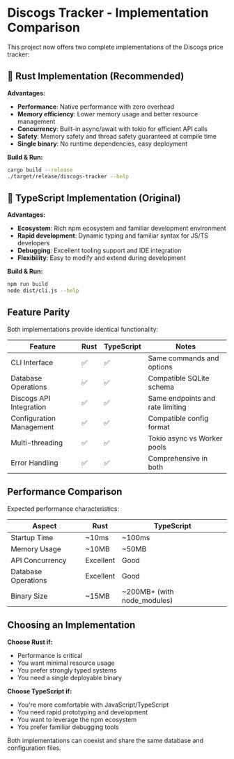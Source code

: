 # Discogs Tracker - Implementation Comparison

This project now offers two complete implementations of the Discogs price tracker:

## 🦀 Rust Implementation (Recommended)

**Advantages:**
- **Performance**: Native performance with zero overhead
- **Memory efficiency**: Lower memory usage and better resource management
- **Concurrency**: Built-in async/await with tokio for efficient API calls
- **Safety**: Memory safety and thread safety guaranteed at compile time
- **Single binary**: No runtime dependencies, easy deployment

**Build & Run:**
```bash
cargo build --release
./target/release/discogs-tracker --help
```

## 📜 TypeScript Implementation (Original)

**Advantages:**
- **Ecosystem**: Rich npm ecosystem and familiar development environment
- **Rapid development**: Dynamic typing and familiar syntax for JS/TS developers
- **Debugging**: Excellent tooling support and IDE integration
- **Flexibility**: Easy to modify and extend during development

**Build & Run:**
```bash
npm run build
node dist/cli.js --help
```

## Feature Parity

Both implementations provide identical functionality:

| Feature | Rust | TypeScript | Notes |
|---------|------|------------|-------|
| CLI Interface | ✅ | ✅ | Same commands and options |
| Database Operations | ✅ | ✅ | Compatible SQLite schema |
| Discogs API Integration | ✅ | ✅ | Same endpoints and rate limiting |
| Configuration Management | ✅ | ✅ | Compatible config format |
| Multi-threading | ✅ | ✅ | Tokio async vs Worker pools |
| Error Handling | ✅ | ✅ | Comprehensive in both |

## Performance Comparison

Expected performance characteristics:

| Aspect | Rust | TypeScript |
|--------|------|------------|
| Startup Time | ~10ms | ~100ms |
| Memory Usage | ~10MB | ~50MB |
| API Concurrency | Excellent | Good |
| Database Operations | Excellent | Good |
| Binary Size | ~15MB | ~200MB+ (with node_modules) |

## Choosing an Implementation

**Choose Rust if:**
- Performance is critical
- You want minimal resource usage
- You prefer strongly typed systems
- You need a single deployable binary

**Choose TypeScript if:**
- You're more comfortable with JavaScript/TypeScript
- You need rapid prototyping and development
- You want to leverage the npm ecosystem
- You prefer familiar debugging tools

Both implementations can coexist and share the same database and configuration files.